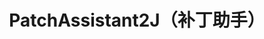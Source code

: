 ---
title: PatchAssistant2J（补丁助手）
description: Java补丁助手使用文档和开发过程文档记录
image: /categories/projects/patch-assistant-to-java/logo.png

# Badge style
style:
    background: "#a9ecad"
    color: "#fff"
---